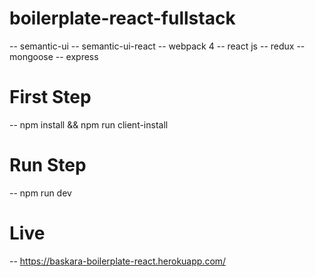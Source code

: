 # boilerplate-react-fullstack
-- semantic-ui
-- semantic-ui-react
-- webpack 4
-- react js
-- redux
-- mongoose
-- express

# First Step
-- npm install && npm run client-install

# Run Step
-- npm run dev

# Live
-- https://baskara-boilerplate-react.herokuapp.com/